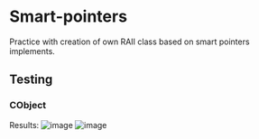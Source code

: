 # Smart-pointers
Practice with creation of own RAII class based on smart pointers implements.

## Testing
### CObject
Results:
![image](https://user-images.githubusercontent.com/34779566/122190950-f70c5c80-ce9a-11eb-9568-7b06a0f06df2.png "In console")
![image](https://user-images.githubusercontent.com/34779566/122190997-012e5b00-ce9b-11eb-8fee-518351137393.png "In .txt file")
